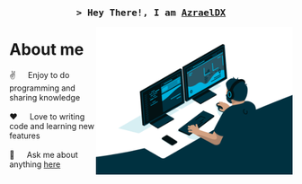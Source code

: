 <h3 align="center">
        <samp>&gt; Hey There!, I am
                <b><a target="_blank" href="https://github.com/AzraelDX/AzraelDX"> AzraelDX</a></b>
        </samp>
</h3>

<p>
 <img align="right" width="350" src="/assets/programmer.gif" alt="Coding gif" />

<!-- About Section -->
 # About me  
 ✌️ &emsp; Enjoy to do programming and sharing knowledge <br/><br/>
 ❤️ &emsp; Love to writing code and learning new features<br/><br/>
 💬 &emsp; Ask me about anything [here](https://github.com/AzraelDX/AzraelDX/issues)
</p>
<br/>
<br/>
<br/>
